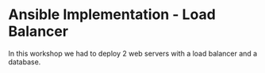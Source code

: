# Ansible Implementation - Load Balancer
In this workshop we had to deploy 2 web servers with a load balancer and a database.

